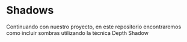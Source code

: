 # Shadows
Continuando con nuestro proyecto, en este repositorio encontraremos como incluir sombras utilizando la técnica Depth Shadow
